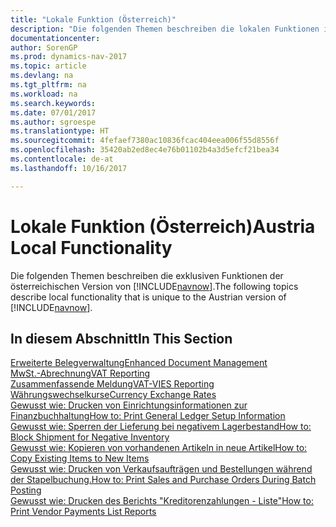 ```yaml
---
title: "Lokale Funktion (Österreich)"
description: "Die folgenden Themen beschreiben die lokalen Funktionen in der österreichischen Version von [!INCLUDE[navnow](../../includes/navnow_md.md)]."
documentationcenter: 
author: SorenGP
ms.prod: dynamics-nav-2017
ms.topic: article
ms.devlang: na
ms.tgt_pltfrm: na
ms.workload: na
ms.search.keywords: 
ms.date: 07/01/2017
ms.author: sgroespe
ms.translationtype: HT
ms.sourcegitcommit: 4fefaef7380ac10836fcac404eea006f55d8556f
ms.openlocfilehash: 35420ab2ed8ec4e76b01102b4a3d5efcf21bea34
ms.contentlocale: de-at
ms.lasthandoff: 10/16/2017

---
```

# <a name="austria-local-functionality"></a><span data-ttu-id="6346a-103">Lokale Funktion (Österreich)</span><span class="sxs-lookup"><span data-stu-id="6346a-103">Austria Local Functionality</span></span>
<span data-ttu-id="6346a-104">Die folgenden Themen beschreiben die exklusiven Funktionen der österreichischen Version von [!INCLUDE[navnow](../../includes/navnow_md.md)].</span><span class="sxs-lookup"><span data-stu-id="6346a-104">The following topics describe local functionality that is unique to the Austrian version of [!INCLUDE[navnow](../../includes/navnow_md.md)].</span></span>  

## <a name="in-this-section"></a><span data-ttu-id="6346a-105">In diesem Abschnitt</span><span class="sxs-lookup"><span data-stu-id="6346a-105">In This Section</span></span>  

  [<span data-ttu-id="6346a-106">Erweiterte Belegverwaltung</span><span class="sxs-lookup"><span data-stu-id="6346a-106">Enhanced Document Management</span></span>](enhanced-document-management.md)  
 [<span data-ttu-id="6346a-107">MwSt.-Abrechnung</span><span class="sxs-lookup"><span data-stu-id="6346a-107">VAT Reporting</span></span>](vat-reporting.md)  
  [<span data-ttu-id="6346a-108">Zusammenfassende Meldung</span><span class="sxs-lookup"><span data-stu-id="6346a-108">VAT-VIES Reporting</span></span>](../Denmark/vat-vies-reporting.md)  
 [<span data-ttu-id="6346a-109">Währungswechselkurse</span><span class="sxs-lookup"><span data-stu-id="6346a-109">Currency Exchange Rates</span></span>](../Germany/currency-exchange-rates.md)  
 [<span data-ttu-id="6346a-110">Gewusst wie: Drucken von Einrichtungsinformationen zur Finanzbuchhaltung</span><span class="sxs-lookup"><span data-stu-id="6346a-110">How to: Print General Ledger Setup Information</span></span>](how-to-print-general-ledger-setup-information.md)  
  [<span data-ttu-id="6346a-111">Gewusst wie: Sperren der Lieferung bei negativem Lagerbestand</span><span class="sxs-lookup"><span data-stu-id="6346a-111">How to: Block Shipment for Negative Inventory</span></span>](how-to-block-shipment-for-negative-inventory.md)  
  [<span data-ttu-id="6346a-112">Gewusst wie: Kopieren von vorhandenen Artikeln in neue Artikel</span><span class="sxs-lookup"><span data-stu-id="6346a-112">How to: Copy Existing Items to New Items</span></span>](how-to-copy-existing-items-to-new-items.md)  
  [<span data-ttu-id="6346a-113">Gewusst wie: Drucken von Verkaufsaufträgen und Bestellungen während der Stapelbuchung.</span><span class="sxs-lookup"><span data-stu-id="6346a-113">How to: Print Sales and Purchase Orders During Batch Posting</span></span>](how-to-print-sales-and-purchase-orders-during-batch-posting.md)  
  [<span data-ttu-id="6346a-114">Gewusst wie: Drucken des Berichts "Kreditorenzahlungen - Liste"</span><span class="sxs-lookup"><span data-stu-id="6346a-114">How to: Print Vendor Payments List Reports</span></span>](how-to-print-vendor-payments-list-reports.md)  

